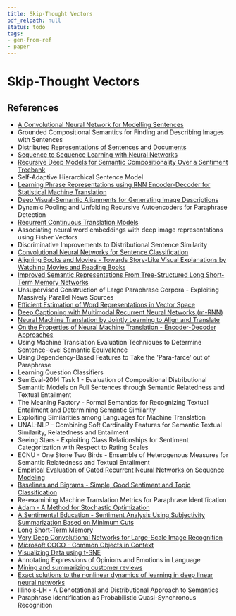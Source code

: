```yaml
---
title: Skip-Thought Vectors
pdf_relpath: null
status: todo
tags:
- gen-from-ref
- paper
---
```


# Skip-Thought Vectors

## References

- [A Convolutional Neural Network for Modelling Sentences](./a-convolutional-neural-network-for-modelling-sentences.md)
- Grounded Compositional Semantics for Finding and Describing Images with Sentences
- [Distributed Representations of Sentences and Documents](./distributed-representations-of-sentences-and-documents.md)
- [Sequence to Sequence Learning with Neural Networks](./sequence-to-sequence-learning-with-neural-networks.md)
- [Recursive Deep Models for Semantic Compositionality Over a Sentiment Treebank](./recursive-deep-models-for-semantic-compositionality-over-a-sentiment-treebank.md)
- Self-Adaptive Hierarchical Sentence Model
- [Learning Phrase Representations using RNN Encoder-Decoder for Statistical Machine Translation](./learning-phrase-representations-using-rnn-encoder-decoder-for-statistical-machine-translation.md)
- [Deep Visual-Semantic Alignments for Generating Image Descriptions](./deep-visual-semantic-alignments-for-generating-image-descriptions.md)
- Dynamic Pooling and Unfolding Recursive Autoencoders for Paraphrase Detection
- [Recurrent Continuous Translation Models](./recurrent-continuous-translation-models.md)
- Associating neural word embeddings with deep image representations using Fisher Vectors
- Discriminative Improvements to Distributional Sentence Similarity
- [Convolutional Neural Networks for Sentence Classification](./convolutional-neural-networks-for-sentence-classification.md)
- [Aligning Books and Movies - Towards Story-Like Visual Explanations by Watching Movies and Reading Books](./aligning-books-and-movies-towards-story-like-visual-explanations-by-watching-movies-and-reading-books.md)
- [Improved Semantic Representations From Tree-Structured Long Short-Term Memory Networks](./improved-semantic-representations-from-tree-structured-long-short-term-memory-networks.md)
- Unsupervised Construction of Large Paraphrase Corpora - Exploiting Massively Parallel News Sources
- [Efficient Estimation of Word Representations in Vector Space](./efficient-estimation-of-word-representations-in-vector-space.md)
- [Deep Captioning with Multimodal Recurrent Neural Networks (m-RNN)](./deep-captioning-with-multimodal-recurrent-neural-networks-m-rnn.md)
- [Neural Machine Translation by Jointly Learning to Align and Translate](./neural-machine-translation-by-jointly-learning-to-align-and-translate.md)
- [On the Properties of Neural Machine Translation - Encoder-Decoder Approaches](./on-the-properties-of-neural-machine-translation-encoder-decoder-approaches.md)
- Using Machine Translation Evaluation Techniques to Determine Sentence-level Semantic Equivalence
- Using Dependency-Based Features to Take the 'Para-farce' out of Paraphrase
- Learning Question Classifiers
- SemEval-2014 Task 1 - Evaluation of Compositional Distributional Semantic Models on Full Sentences through Semantic Relatedness and Textual Entailment
- The Meaning Factory - Formal Semantics for Recognizing Textual Entailment and Determining Semantic Similarity
- Exploiting Similarities among Languages for Machine Translation
- UNAL-NLP - Combining Soft Cardinality Features for Semantic Textual Similarity, Relatedness and Entailment
- Seeing Stars - Exploiting Class Relationships for Sentiment Categorization with Respect to Rating Scales
- ECNU - One Stone Two Birds - Ensemble of Heterogenous Measures for Semantic Relatedness and Textual Entailment
- [Empirical Evaluation of Gated Recurrent Neural Networks on Sequence Modeling](./empirical-evaluation-of-gated-recurrent-neural-networks-on-sequence-modeling.md)
- [Baselines and Bigrams - Simple, Good Sentiment and Topic Classification](./baselines-and-bigrams-simple-good-sentiment-and-topic-classification.md)
- Re-examining Machine Translation Metrics for Paraphrase Identification
- [Adam - A Method for Stochastic Optimization](./adam-a-method-for-stochastic-optimization.md)
- [A Sentimental Education - Sentiment Analysis Using Subjectivity Summarization Based on Minimum Cuts](./a-sentimental-education-sentiment-analysis-using-subjectivity-summarization-based-on-minimum-cuts.md)
- [Long Short-Term Memory](./long-short-term-memory.md)
- [Very Deep Convolutional Networks for Large-Scale Image Recognition](./very-deep-convolutional-networks-for-large-scale-image-recognition.md)
- [Microsoft COCO - Common Objects in Context](./microsoft-coco-common-objects-in-context.md)
- [Visualizing Data using t-SNE](./visualizing-data-using-t-sne.md)
- Annotating Expressions of Opinions and Emotions in Language
- [Mining and summarizing customer reviews](./mining-and-summarizing-customer-reviews.md)
- [Exact solutions to the nonlinear dynamics of learning in deep linear neural networks](./exact-solutions-to-the-nonlinear-dynamics-of-learning-in-deep-linear-neural-networks.md)
- Illinois-LH - A Denotational and Distributional Approach to Semantics
- Paraphrase Identification as Probabilistic Quasi-Synchronous Recognition
